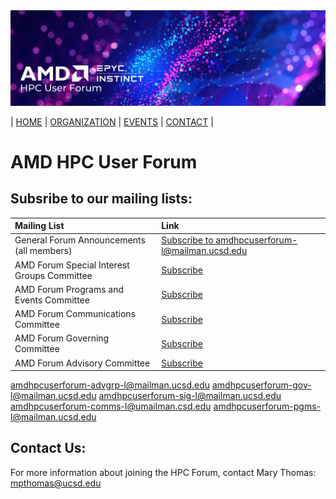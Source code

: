 <img src="images/Smaller-AMDHPCUserTraining_header.png" alt="Comet Rack View" width="700px" />


| [HOME](https://amdhpcuserforum.github.io) | [ORGANIZATION](https://amdhpcuserforum.github.io/organization) | [EVENTS](https://amdhpcuserforum.github.io/events) | [CONTACT](https://amdhpcuserforum.github.io/contact) |


# AMD HPC User Forum 

## Subsribe to our mailing lists:

| **Mailing List** |  **Link** |
| :----- | :----- |
| General Forum Announcements (all members) | [Subscribe to amdhpcuserforum-l@mailman.ucsd.edu](https://mailman.ucsd.edu/mailman/listinfo/amdhpcuserforum-l) |
| AMD Forum Special Interest Groups Committee | [Subscribe](https://mailman.ucsd.edu/mailman/listinfo/amdhpcuserforum-sig-l) |
| AMD Forum Programs and Events Committee | [Subscribe](https://mailman.ucsd.edu/mailman/listinfo/amdhpcuserforum-pgms-l) |
| AMD Forum Communications Committee | [Subscribe](https://mailman.ucsd.edu/mailman/listinfo/amdhpcuserforum-comms-l) |
| AMD Forum Governing Committee | [Subscribe](https://mailman.ucsd.edu/mailman/listinfo/amdhpcuserforum-gov-l) |
| AMD Forum Advisory Committee | [Subscribe](https://mailman.ucsd.edu/mailman/listinfo/amdhpcuserforum-advgrp-l) |



amdhpcuserforum-advgrp-l@mailman.ucsd.edu
amdhpcuserforum-gov-l@mailman.ucsd.edu
amdhpcuserforum-sig-l@mailman.ucsd.edu
amdhpcuserforum-comms-l@umailman.csd.edu
amdhpcuserforum-pgms-l@mailman.ucsd.edu

## Contact Us:

For more information about joining the HPC Forum, contact Mary Thomas: mpthomas@ucsd.edu
